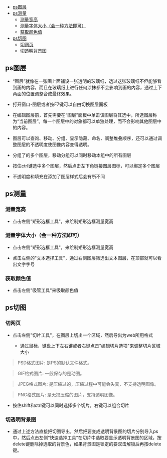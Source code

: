 - [ps图层](#ps图层)
- [ps测量](#ps测量)
  - [测量宽高](#测量宽高)
  - [测量字体大小（会一种方法即可）](#测量字体大小会一种方法即可)
  - [获取颜色值](#获取颜色值)
- [ps切图](#ps切图)
  - [切网页](#切网页)
  - [切透明背景图](#切透明背景图)

## ps图层

- “图层”就像在一张画上面铺设一张透明的玻璃纸，透过这张玻璃纸不但能够看到画的内容，而且在玻璃纸上进行任何涂抹都不会影响到画的内容，通过上下两面的位置调整合成最终效果。

- 打开窗口-图层或者按F7键可以自由切换图层面板

- 在编辑图层前，首先需要在“图层”面板中单击该图层将其选中，所选图层称为“当前图层”。每一个图层中的对象都可以单独处理，而不会影响其他图层中的内容。

- 图层可以查询、移动、分组、显示隐藏、命名、调整堆叠顺序，还可以通过调整图层的不透明度使图像内容变得透明。

- 分组了的多个图层，移动分组可以同时移动本组中的所有图层

- 按住ctrl键选中多个图层，然后点击左下角链接图层图标，可以绑定多个图层

- 不透明度和填充在添加了图层样式后会有所不同

## ps测量

### 测量宽高

- 点击左侧"矩形选框工具"，来绘制矩形选框测量宽高

### 测量字体大小（会一种方法即可）

- 点击左侧"矩形选框工具"，来绘制矩形选框测量宽高

- 点击左侧的"文本选择工具"，通过右侧图层筛选出文本图层，在顶部就可以看出文字字号

### 获取颜色值

- 点击左侧"吸管工具"来吸取颜色值

## ps切图

### 切网页

- 点击左侧"切片工具"，在图层上切出一个区域，然后导出为web所用格式

    - 通过鼠标、键盘上下左右键或者右键点击"编辑切片选项"来调整切片区域大小

> PSD格式图片: 是PS的默认文件格式。

> GIF格式图片: 一般保存的是动图。

> JPEG格式图片: 是压缩过的，压缩过程中可能会失真，不支持透明图像。

> PNG格式图片: 是无损压缩的图片，支持透明图像。

- 按住shift和ctrl键可以同时选择多个切片，右键可以组合切片
   
### 切透明背景图
   
- 通过上述方法直接把切图导出，然后把要变成透明背景图的切片分别导入ps中，然后点击左侧“快速选择工具”在切片中选取要显示透明背景图的区域，按delete键删除掉选取的背景色，如果背景图是锁定的要双击解锁后再按delete键。